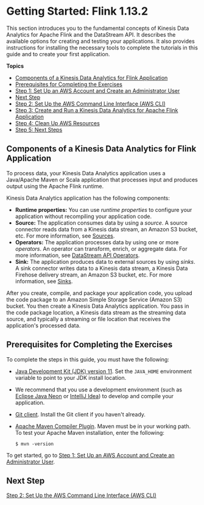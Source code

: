 # Getting Started: Flink 1\.13\.2<a name="getting-started-1-13"></a>

This section introduces you to the fundamental concepts of Kinesis Data Analytics for Apache Flink and the DataStream API\. It describes the available options for creating and testing your applications\. It also provides instructions for installing the necessary tools to complete the tutorials in this guide and to create your first application\. 

**Topics**
+ [Components of a Kinesis Data Analytics for Flink Application](#getting-started-components-1-13)
+ [Prerequisites for Completing the Exercises](#setting-up-prerequisites-1-13)
+ [Step 1: Set Up an AWS Account and Create an Administrator User](earlier-gs-1_13-setting-up.md)
+ [Next Step](#earlier-gs-1_13-setup-awscli)
+ [Step 2: Set Up the AWS Command Line Interface \(AWS CLI\)](setup-awscli-1-13.md)
+ [Step 3: Create and Run a Kinesis Data Analytics for Apache Flink Application](get-started-exercise-1-13.md)
+ [Step 4: Clean Up AWS Resources](getting-started-cleanup-1-13.md)
+ [Step 5: Next Steps](getting-started-next-steps-1-13.md)

## Components of a Kinesis Data Analytics for Flink Application<a name="getting-started-components-1-13"></a>

To process data, your Kinesis Data Analytics application uses a Java/Apache Maven or Scala application that processes input and produces output using the Apache Flink runtime\. 

Kinesis Data Analytics application has the following components:
+ **Runtime properties:** You can use *runtime properties* to configure your application without recompiling your application code\. 
+ **Source:** The application consumes data by using a *source*\. A source connector reads data from a Kinesis data stream, an Amazon S3 bucket, etc\. For more information, see [Sources](how-sources.md)\.
+ **Operators:** The application processes data by using one or more *operators*\. An operator can transform, enrich, or aggregate data\. For more information, see [DataStream API Operators](how-operators.md)\.
+ **Sink:** The application produces data to external sources by using *sinks*\. A sink connector writes data to a Kinesis data stream, a Kinesis Data Firehose delivery stream, an Amazon S3 bucket, etc\. For more information, see [Sinks](how-sinks.md)\.

After you create, compile, and package your application code, you upload the code package to an Amazon Simple Storage Service \(Amazon S3\) bucket\. You then create a Kinesis Data Analytics application\. You pass in the code package location, a Kinesis data stream as the streaming data source, and typically a streaming or file location that receives the application's processed data\.

## Prerequisites for Completing the Exercises<a name="setting-up-prerequisites-1-13"></a>

To complete the steps in this guide, you must have the following:
+ [Java Development Kit \(JDK\) version 11](https://www.oracle.com/java/technologies/javase-jdk11-downloads.html)\. Set the `JAVA_HOME` environment variable to point to your JDK install location\.
+ We recommend that you use a development environment \(such as [Eclipse Java Neon](http://www.eclipse.org/downloads/packages/release/neon/3) or [IntelliJ Idea](https://www.jetbrains.com/idea/)\) to develop and compile your application\.
+ [Git client](https://git-scm.com/book/en/v2/Getting-Started-Installing-Git)\. Install the Git client if you haven't already\.
+ [Apache Maven Compiler Plugin](https://maven.apache.org/plugins/maven-compiler-plugin/)\. Maven must be in your working path\. To test your Apache Maven installation, enter the following:

  ```
  $ mvn -version
  ```

To get started, go to [Step 1: Set Up an AWS Account and Create an Administrator User](setting-up.md)\.

## Next Step<a name="earlier-gs-1_13-setup-awscli"></a>

[Step 2: Set Up the AWS Command Line Interface \(AWS CLI\)](setup-awscli-1-13.md)